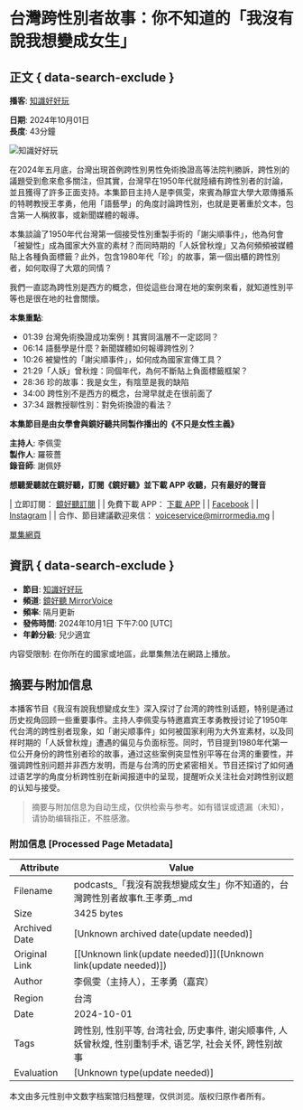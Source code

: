 # 台灣跨性別者故事：你不知道的「我沒有說我想變成女生」

## 正文 { data-search-exclude }


**播客**: [知識好好玩](https://podcasts.apple.com/tw/podcast/%E7%9F%A5%E8%AD%98%E5%A5%BD%E5%A5%BD%E7%8E%A9/id1479361968)

**日期**: 2024年10月01日  
**長度**: 43分鐘  

![知識好好玩](/assets/artwork/1x1.gif)

在2024年五月底，台灣出現首例跨性別男性免術換證高等法院判勝訴，跨性別的議題受到愈來愈多關注，但其實，台灣早在1950年代就陸續有跨性別者的討論，並且獲得了許多正面支持。本集節目主持人是李佩雯，來賓為靜宜大學大眾傳播系的特聘教授王孝勇，他用「語藝學」的角度討論跨性別，也就是更著重於文本，包含第一人稱敘事，或新聞媒體的報導。

本集談論了1950年代台灣第一個接受性別重製手術的「謝尖順事件」，他為何會「被變性」成為國家大外宣的素材？而同時期的「人妖曾秋煌」又為何頻頻被媒體貼上各種負面標籤？此外，包含1980年代「珍」的故事，第一個出櫃的跨性別者，如何取得了大眾的同情？

我們一直認為跨性別是西方的概念，但從這些台灣在地的案例來看，就知道性別平等也是很在地的社會關懷。

**本集重點**:  
- 01:39 台灣免術換證成功案例！其實同溫層不一定認同？  
- 06:14 語藝學是什麼？新聞媒體如何報導跨性別？  
- 10:26 被變性的「謝尖順事件」，如何成為國家宣傳工具？  
- 21:29「人妖」曾秋煌：同個年代，為何不斷貼上負面標籤框架？  
- 28:36 珍的故事：我是女生，有陰莖是我的缺陷  
- 34:00 跨性別不是西方的概念，台灣早就走在很前面了  
- 37:34 跟教授聊性別：對免術換證的看法？  

**本集節目是由女學會與鏡好聽共同製作播出的《不只是女性主義》**  

**主持人**: 李佩雯  
**製作人**: 羅筱薔  
**錄音師**: 謝佩妤  

**想聽愛聽就在鏡好聽，訂閱《鏡好聽》並下載 APP 收聽，只有最好的聲音**  

| 立即訂閱： [鏡好聽訂閱](https://www.mirrorvoice.com.tw/mirrorvoice-subscription) |
| 免費下載 APP： [下載 APP](https://mirrormediafb.pros.is/LY67K) |
| [Facebook](https://facebook.com/mirrorvoice2019) |
| [Instagram](https://instagram.com/mirror_voice) |
| 合作、節目建議歡迎來信： voiceservice@mirrormedia.mg |

[單集網頁](https://www.mirrorvoice.com.tw/podcasts/232/4643)

## 資訊 { data-search-exclude }

- **節目**: [知識好好玩](https://podcasts.apple.com/tw/podcast/%E7%9F%A5%E8%AD%98%E5%A5%BD%E5%A5%BD%E7%8E%A9/id1479361968)  
- **頻道**: [鏡好聽 MirrorVoice](https://podcasts.apple.com/tw/channel/%E9%8F%A1%E5%A5%BD%E8%81%BD-mirrorvoice/id6442748035)  
- **頻率**: 隔月更新  
- **發佈時間**: 2024年10月1日 下午7:00 [UTC]  
- **年齡分級**: 兒少適宜  

内容受限制: 在你所在的國家或地區，此單集無法在網路上播放。
<!-- tcd_original_link https://podcasts.apple.com/tw/podcast/%E6%88%91%E6%B2%92%E6%9C%89%E8%AA%AA%E6%88%91%E6%83%B3%E8%AE%8A%E6%88%90%E5%A5%B3%E7%94%9F-%E4%BD%A0%E4%B8%8D%E7%9F%A5%E9%81%93%E7%9A%84-%E5%8F%B0%E7%81%A3%E8%B7%A8%E6%80%A7%E5%88%A5%E8%80%85%E6%95%85%E4%BA%8B-ft-%E7%8E%8B%E5%AD%9D%E5%8B%87-%E6%9D%8E%E4%BD%A9%E9%9B%AF-%E4%B8%8D%E5%8F%AA%E6%98%AF%E5%A5%B3%E6%80%A7%E4%B8%BB%E7%BE%A9-s03ep10/id1479361968?i=1000671476239 -->


## 摘要与附加信息

<!-- tcd_abstract -->
本播客节目《我沒有說我想變成女生》深入探讨了台湾的跨性别话题，特别是通过历史视角回顾一些重要事件。主持人李佩雯与特邀嘉宾王孝勇教授讨论了1950年代台湾的跨性别者现象，如「谢尖顺事件」如何被国家利用为大外宣素材，以及同样时期的「人妖曾秋煌」遭遇的偏见与负面标签。同时，节目提到1980年代第一位公开身份的跨性别者珍的故事，通过这些案例突显性别平等在台湾的重要性，并强调跨性别问题并非西方发明，而是与台湾的历史紧密相关。节目还探讨了如何通过语艺学的角度分析跨性别在新闻报道中的呈现，提醒听众关注社会对跨性别议题的认知与接受。
<!-- tcd_abstract_end -->

> 摘要与附加信息为自动生成，仅供检索与参考。如有错误或遗漏（未知），请协助编辑指正，不胜感激。

### 附加信息 [Processed Page Metadata]

| Attribute       | Value                                  |
|-----------------|----------------------------------------|
| Filename        | podcasts_「我沒有說我想變成女生」你不知道的，台灣跨性別者故事ft.王孝勇_.md                             |
| Size            | 3425 bytes                           |
| Archived Date   | [Unknown archived date(update needed)]                             |
| Original Link   | [[Unknown link(update needed)]]([Unknown link(update needed)])                       |
| Author          | 李佩雯（主持人），王孝勇（嘉宾）                               |
| Region          | 台湾                               |
| Date            | 2024-10-01                                 |
| Tags            | 跨性别, 性别平等, 台湾社会, 历史事件, 谢尖顺事件, 人妖曾秋煌, 性别重制手术, 语艺学, 社会关怀, 跨性别故事                                 |
| Evaluation            | [Unknown type(update needed)]                                 |
<!-- tcd_table_end -->

本文由多元性别中文数字档案馆归档整理，仅供浏览。版权归原作者所有。
